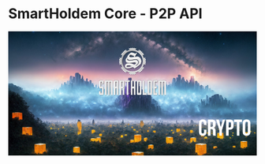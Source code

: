 # SmartHoldem Core - P2P API

![SmartHoldem BlockChain](https://raw.githubusercontent.com/smartholdem/sth-core/main/packages/core-p2p/banner.png)
